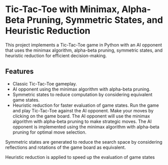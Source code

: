 # Tic-Tac-Toe with Minimax, Alpha-Beta Pruning, Symmetric States, and Heuristic Reduction

This project implements a Tic-Tac-Toe game in Python with an AI opponent that uses the minimax algorithm, alpha-beta pruning, symmetric states, and heuristic reduction for efficient decision-making.

## Features

- Classic Tic-Tac-Toe gameplay.
- AI opponent using the minimax algorithm with alpha-beta pruning.
- Symmetric states to reduce computation by considering equivalent game states.
- Heuristic reduction for faster evaluation of game states.
Run the game and play Tic-Tac-Toe against the AI opponent.
Make your moves by clicking on the game board.
The AI opponent will use the minimax algorithm with alpha-beta pruning to make strategic moves.
The AI opponent is implemented using the minimax algorithm with alpha-beta pruning for optimal move selection.

Symmetric states are generated to reduce the search space by considering reflections and rotations of the game board as equivalent.

Heuristic reduction is applied to speed up the evaluation of game states
